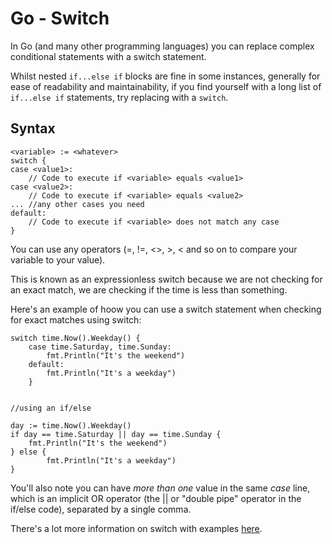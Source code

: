 # Go - Switch

In Go (and many other programming languages) you can replace complex conditional statements with a switch statement.

Whilst nested ```if...else if``` blocks are fine in some instances, generally for ease of readability and maintainability, if you find yourself with a long list of ```if...else if``` statements, try replacing with a ```switch```.

## Syntax

```
<variable> := <whatever>
switch {
case <value1>:
    // Code to execute if <variable> equals <value1>
case <value2>:
    // Code to execute if <variable> equals <value2>
... //any other cases you need
default:
    // Code to execute if <variable> does not match any case
}
```

You can use any operators (=, !=, <>, >, < and so on to compare your variable to your value).

This is known as an expressionless switch because we are not checking for an exact match, we are checking if the time is less than something.

Here's an example of hoow you can use a switch statement when checking for exact matches using switch:

```
switch time.Now().Weekday() {
    case time.Saturday, time.Sunday:
        fmt.Println("It's the weekend")
    default:
        fmt.Println("It's a weekday")
    }


//using an if/else

day := time.Now().Weekday() 
if day == time.Saturday || day == time.Sunday {
    fmt.Println("It's the weekend")
} else {
        fmt.Println("It's a weekday")
}
```

You'll also note you can have *more than one* value in the same *case* line, which is an implicit OR operator (the || or "double pipe" operator in the if/else code), separated by a single comma.

There's a lot more information on switch with examples [here](https://www.programiz.com/golang/switch).